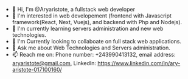 - 👋 Hi, I'm @Aryaristote, a fullstack web developer
- 👀 I'm interested in web developement (frontend with Javascript framework(React, Next, Vuejs), and backend with Php and Nodejs).
- 🌱 I'm currently learning servers administration and new web technologies.
- 💞️ I'm Currently looking to collaboate on full stack web applications.
- 💬 Ask me about Web Technologies and Servers administration.
- 📫 Reach me on: Phone number: +243990413132, email address: aryaristote@gmail.com, LinkedIn: https://www.linkedin.com/in/ary-aristote-017100160/

<!---
Aryaristote/Aryaristote is a ✨ special ✨ repository because its `README.md` (this file) appears on your GitHub profile.
You can click the Preview link to take a look at your changes.
--->
